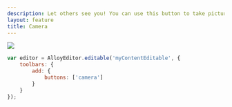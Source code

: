 ```yaml
---
description: Let others see you! You can use this button to take pictures from your device and directly attach them to your document.
layout: feature
title: Camera
---
```

<div class="thumbnail">
  <img class="img img-polaroid" src="/images/features/button-camera.gif"/>
</div>

```javascript
var editor = AlloyEditor.editable('myContentEditable', {
	toolbars: {
		add: {
			buttons: ['camera']
		}
	}
});
```